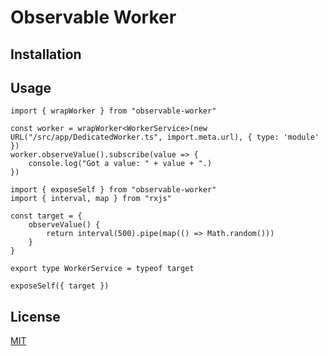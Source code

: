 # Observable Worker

## Installation

## Usage

```
import { wrapWorker } from "observable-worker"

const worker = wrapWorker<WorkerService>(new URL("/src/app/DedicatedWorker.ts", import.meta.url), { type: 'module' })
worker.observeValue().subscribe(value => {
    console.log("Got a value: " + value + ".)
})
```

```
import { exposeSelf } from "observable-worker"
import { interval, map } from "rxjs"

const target = {
    observeValue() {
        return interval(500).pipe(map(() => Math.random()))
    }
}

export type WorkerService = typeof target

exposeSelf({ target })
```

## License

[MIT](https://choosealicense.com/licenses/mit/)